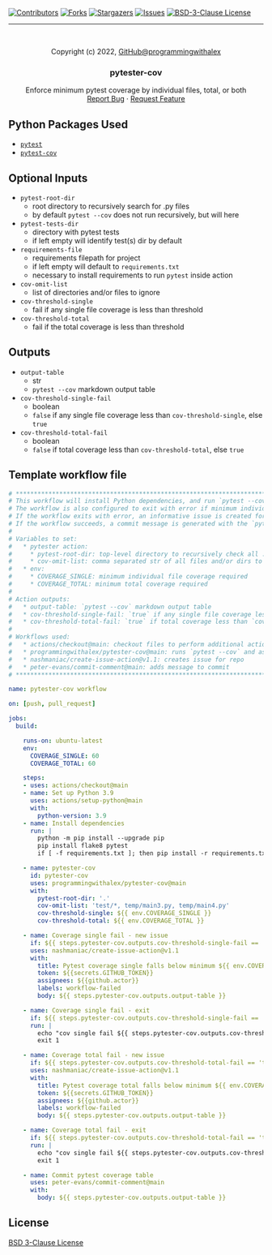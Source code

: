 <a id="readme-top"></a>

[![Contributors][contributors-shield]][contributors-url]
[![Forks][forks-shield]][forks-url]
[![Stargazers][stars-shield]][stars-url]
[![Issues][issues-shield]][issues-url]
[![BSD-3-Clause License][license-shield]][license-url]

---

<br />
<div align="center">
    <p>Copyright (c) 2022, <a href="https://github.com/programmingwithalex">GitHub@programmingwithalex</a></p>


  <h3 align="center">pytester-cov</h3>

  <p align="center">
    Enforce minimum pytest coverage by individual files, total, or both
    <br />
    <a href="https://github.com/programmingwithalex/pytester-cov/issues/new?labels=bug&template=bug-report---.md">Report Bug</a>
    ·
    <a href="https://github.com/programmingwithalex/pytester-cov/issues/new?labels=enhancement&template=feature-request---.md">Request Feature</a>
  </p>
</div>

## Python Packages Used

- [`pytest`](https://pypi.org/project/pytest/)
- [`pytest-cov`](https://pypi.org/project/pytest-cov/)

## Optional Inputs

- `pytest-root-dir`
  - root directory to recursively search for .py files
  - by default `pytest --cov` does not run recursively, but will here
- `pytest-tests-dir`
  - directory with pytest tests
  - if left empty will identify test(s) dir by default
- `requirements-file`
  - requirements filepath for project
  - if left empty will default to `requirements.txt`
  - necessary to install requirements to run `pytest` inside action
- `cov-omit-list`
  - list of directories and/or files to ignore
- `cov-threshold-single`
  - fail if any single file coverage is less than threshold
- `cov-threshold-total`
  - fail if the total coverage is less than threshold

## Outputs

- `output-table`
  - str
  - `pytest --cov` markdown output table
- `cov-threshold-single-fail`
  - boolean
  - `false` if any single file coverage less than `cov-threshold-single`, else `true`
- `cov-threshold-total-fail`
  - boolean
  - `false` if total coverage less than `cov-threshold-total`, else `true`

## Template workflow file

```yaml
# **************************************************************************************************************** #
# This workflow will install Python dependencies, and run `pytest --cov` on all files recursively from the `pytest-root-dir`
# The workflow is also configured to exit with error if minimum individual file or total pytest coverage minimum not met
# If the workflow exits with error, an informative issue is created for the repo alerting the user
# If the workflow succeeds, a commit message is generated with the `pytest --cov` markdown table
#
# Variables to set:
#   * pytester action:
#     * pytest-root-dir: top-level directory to recursively check all .py files for `pytest --cov`
#     * cov-omit-list: comma separated str of all files and/or dirs to ignore
#   * env:
#     * COVERAGE_SINGLE: minimum individual file coverage required
#     * COVERAGE_TOTAL: minimum total coverage required
#
# Action outputs:
#   * output-table: `pytest --cov` markdown output table
#   * cov-threshold-single-fail: `true` if any single file coverage less than `cov-threshold-single`, else `false`
#   * cov-threshold-total-fail: `true` if total coverage less than `cov-threshold-total`, else `false`
#
# Workflows used:
#   * actions/checkout@main: checkout files to perform additional actions on
#   * programmingwithalex/pytester-cov@main: runs `pytest --cov` and associated functions
#   * nashmaniac/create-issue-action@v1.1: creates issue for repo
#   * peter-evans/commit-comment@main: adds message to commit
# **************************************************************************************************************** #

name: pytester-cov workflow

on: [push, pull_request]

jobs:
  build:

    runs-on: ubuntu-latest
    env:
      COVERAGE_SINGLE: 60
      COVERAGE_TOTAL: 60

    steps:
    - uses: actions/checkout@main
    - name: Set up Python 3.9
      uses: actions/setup-python@main
      with:
        python-version: 3.9
    - name: Install dependencies
      run: |
        python -m pip install --upgrade pip
        pip install flake8 pytest
        if [ -f requirements.txt ]; then pip install -r requirements.txt; fi

    - name: pytester-cov
      id: pytester-cov
      uses: programmingwithalex/pytester-cov@main
      with:
        pytest-root-dir: '.'
        cov-omit-list: 'test/*, temp/main3.py, temp/main4.py'
        cov-threshold-single: ${{ env.COVERAGE_SINGLE }}
        cov-threshold-total: ${{ env.COVERAGE_TOTAL }}

    - name: Coverage single fail - new issue
      if: ${{ steps.pytester-cov.outputs.cov-threshold-single-fail == 'true' }}
      uses: nashmaniac/create-issue-action@v1.1
      with:
        title: Pytest coverage single falls below minimum ${{ env.COVERAGE_SINGLE }}
        token: ${{secrets.GITHUB_TOKEN}}
        assignees: ${{github.actor}}
        labels: workflow-failed
        body: ${{ steps.pytester-cov.outputs.output-table }}

    - name: Coverage single fail - exit
      if: ${{ steps.pytester-cov.outputs.cov-threshold-single-fail == 'true' }}
      run: |
        echo "cov single fail ${{ steps.pytester-cov.outputs.cov-threshold-single-fail }}"
        exit 1

    - name: Coverage total fail - new issue
      if: ${{ steps.pytester-cov.outputs.cov-threshold-total-fail == 'true' }}
      uses: nashmaniac/create-issue-action@v1.1
      with:
        title: Pytest coverage total falls below minimum ${{ env.COVERAGE_TOTAL }}
        token: ${{secrets.GITHUB_TOKEN}}
        assignees: ${{github.actor}}
        labels: workflow-failed
        body: ${{ steps.pytester-cov.outputs.output-table }}

    - name: Coverage total fail - exit
      if: ${{ steps.pytester-cov.outputs.cov-threshold-total-fail == 'true' }}
      run: |
        echo "cov single fail ${{ steps.pytester-cov.outputs.cov-threshold-total-fail }}"
        exit 1

    - name: Commit pytest coverage table
      uses: peter-evans/commit-comment@main
      with:
        body: ${{ steps.pytester-cov.outputs.output-table }}
```

## License

[BSD 3-Clause License](https://github.com/programmingwithalex/pytester-cov/blob/main/LICENSE)

[contributors-shield]: https://img.shields.io/github/contributors/programmingwithalex/pytester-cov?style=for-the-badge
[contributors-url]: https://github.com/programmingwithalex/pytester-cov/graphs/contributors
[forks-shield]: https://img.shields.io/github/forks/programmingwithalex/pytester-cov?style=for-the-badge
[forks-url]: https://github.com/programmingwithalex/pytester-cov/network/members
[stars-shield]: https://img.shields.io/github/stars/programmingwithalex/pytester-cov?style=for-the-badge
[stars-url]: https://github.com/programmingwithalex/pytester-cov/stargazers
[issues-shield]: https://img.shields.io/github/issues/programmingwithalex/pytester-cov?style=for-the-badge
[issues-url]: https://github.com/programmingwithalex/pytester-cov/issues
[license-shield]: https://img.shields.io/github/license/programmingwithalex/pytester-cov.svg?style=for-the-badge
[license-url]: https://github.com/programmingwithalex/pytester-cov/blob/main/LICENSE
